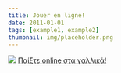 ```yaml
---
title: Jouer en ligne!
date: 2011-01-01
tags: [example1, example2]
thumbnail: img/placeholder.png
---
```

![](http://www.ville.chateauguay.qc.ca/sites/default/files/evenement/jeux-video.jpg?1317315988) 
[Παίξτε online στα γαλλικά!](http://www.jeux.fr/)
